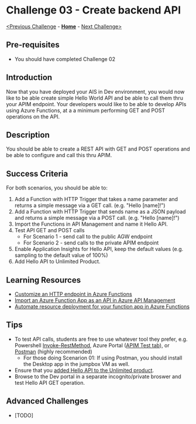 # Challenge 03 - Create backend API


[<Previous Challenge](./Challenge-02.md) - **[Home](../readme.md)** - [Next Challenge>](./Challenge-04.md)

## Pre-requisites

- You should have completed Challenge 02

## Introduction

Now that you have deployed your AIS in Dev environment, you would now like to be able create simple Hello World API and be able to call them thru your APIM endpoint.  Your developers would like to be able to develop APIs using Azure Functions, at a a minimum performing GET and POST operations on the API. 


## Description
You should be able to create a REST API with GET and POST operations and be able to configure and call this thru APIM.


## Success Criteria

For both scenarios, you should be able to: 
1. Add a Function with HTTP Trigger that takes a name parameter and returns a simple message via a GET call. (e.g. "Hello [name]!")
1. Add a Function with HTTP Trigger  that sends name as a JSON payload and returns a simple message via a POST call. (e.g. "Hello [name]!")
1. Import the Functions in API Management and name it Hello API.
1. Test API GET and POST calls
    - For Scenario 1 - send call to the public AGW endpoint
    - For Scenario 2 - send calls to the private APIM endpoint
1. Enable Application Insights for Hello API, keep the default values (e.g. sampling to the default value of 100%)
1. Add Hello API to Unlimited Product.

## Learning Resources
- [Customize an HTTP endpoint in Azure Functions](https://docs.microsoft.com/en-us/azure/azure-functions/functions-create-serverless-api)
- [Import an Azure Function App as an API in Azure API Management](https://docs.microsoft.com/en-us/azure/api-management/import-function-app-as-api)
- [Automate resource deployment for your function app in Azure Functions](https://docs.microsoft.com/en-us/azure/azure-functions/functions-infrastructure-as-code)
 


## Tips 
- To test API calls, students are free to use whatever tool they prefer, e.g. Powershell [Invoke-RestMethod](https://docs.microsoft.com/en-us/powershell/module/microsoft.powershell.utility/invoke-restmethod?view=powershell-7.2), Azure Portal ([APIM Test tab](https://docs.microsoft.com/en-us/azure/api-management/import-function-app-as-api#test-in-azure-portal)), or [Postman](https://www.postman.com/) (highly recommended)
    - For those doing Scenarion 01: If using Postman, you should install the Desktop app in the jumpbox VM as well.
- Ensure that you [added Hello API to the Unlimited product](https://docs.microsoft.com/en-us/azure/api-management/api-management-howto-add-products?tabs=azure-portal#add-apis-to-a-product).
- Browse to the Dev portal in a separate incognito/private broswer and test Hello API GET operation.  

## Advanced Challenges
- [TODO]
